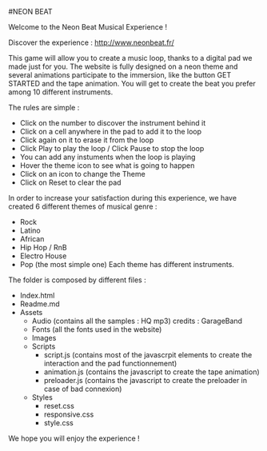 #NEON BEAT

Welcome to the Neon Beat Musical Experience ! 

Discover the experience : http://www.neonbeat.fr/

This game will allow you to create a music loop, thanks to a digital pad we made just for you.
The website is fully designed on a neon theme and several animations participate to the immersion, like the button GET 
STARTED and the tape animation. 
You will get to create the beat you prefer among 10 different instruments.

The rules are simple : 
- Click on the number to discover the instrument behind it
- Click on a cell anywhere in the pad to add it to the loop
- Click again on it to erase it from the loop
- Click Play to play the loop / Click Pause to stop the loop
- You can add any instuments when the loop is playing
- Hover the theme icon to see what is going to happen
- Click on an icon to change the Theme
- Click on Reset to clear the pad

In order to increase your satisfaction during this experience, we have created 6 different themes of musical genre :
- Rock
- Latino
- African
- Hip Hop / RnB
- Electro House
- Pop (the most simple one)
Each theme has different instruments. 

The folder is composed by different files : 
- Index.html 
- Readme.md
- Assets 
    - Audio (contains all the samples : HQ mp3) credits : GarageBand
    - Fonts (all the fonts used in the website)
    - Images
    - Scripts
        - script.js (contains most of the javascrpit elements to create the interaction and the pad functionnement)
        - animation.js (contains the javascript to create the tape animation)
        - preloader.js (contains the javascript to create the preloader in case of bad connexion)
    - Styles
        - reset.css
        - responsive.css
        - style.css

We hope you will enjoy the experience ! 